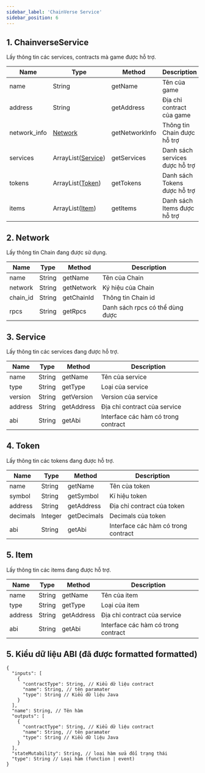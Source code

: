 ```yaml
---
sidebar_label: 'ChainVerse Service'
sidebar_position: 6
---
```


## 1. ChainverseService

Lấy thông tin các services, contracts mà game được hỗ trợ.

| Name  | Type | Method | Description | 
| ------------- | ------------- | ------------- | ------------- |
| name  | String  | getName | Tên của game | 
| address  | String  | getAddress | Địa chỉ contract của game | 
| network_info  | [Network](#2-network)  | getNetworkInfo | Thông tin Chain được hỗ trợ | 
| services  | ArrayList([Service](#3-service))  | getServices | Danh sách services được hỗ trợ | 
| tokens  | ArrayList([Token](#4-token))  | getTokens | Danh sách Tokens được hỗ trợ |
| items  | ArrayList([Item](#5-item))  | getItems | Danh sách Items được hỗ trợ | 

## 2. Network

Lấy thông tin Chain đang được sử dụng.

| Name  | Type | Method | Description | 
| ------------- | ------------- | ------------- | ------------- |
| name  | String  | getName | Tên của Chain | 
| network  | String  | getNetwork | Ký hiệu của Chain | 
| chain_id  | String  | getChainId | Thông tin Chain id | 
| rpcs  | String  | getRpcs | Danh sách rpcs có thể dùng được | 

## 3. Service

Lấy thông tin các services đang được hỗ trợ.

| Name  | Type | Method | Description | 
| ------------- | ------------- | ------------- | ------------- |
| name  | String  | getName | Tên của service | 
| type  | String  | getType | Loại của service | 
| version  | String  | getVersion | Version của service | 
| address  | String  | getAddress | Địa chỉ contract của service | 
| abi  | String  | getAbi | Interface các hàm có trong contract |

## 4. Token

Lấy thông tin các tokens đang được hỗ trợ.

| Name  | Type | Method | Description | 
| ------------- | ------------- | ------------- | ------------- |
| name  | String  | getName | Tên của token | 
| symbol  | String  | getSymbol | Kí hiệu token | 
| address  | String  | getAddress | Địa chỉ contract của token | 
| decimals  | Integer  | getDecimals | Decimals của token | 
| abi  | String  | getAbi | Interface các hàm có trong contract |

## 5. Item

Lấy thông tin các items đang được hỗ trợ.

| Name  | Type | Method | Description | 
| ------------- | ------------- | ------------- | ------------- |
| name  | String  | getName | Tên của item | 
| type  | String  | getType | Loại của item | 
| address  | String  | getAddress | Địa chỉ contract của service | 
| abi  | String  | getAbi | Interface các hàm có trong contract |

## 5. Kiểu dữ liệu ABI (đã được formatted formatted)
```
{
  "inputs": [
    {
      "contractType": String, // Kiểu dữ liệu contract
      "name": String, // tên paramater
      "type": String // Kiểu dữ liệu Java
    }
  ],
  "name": String, // Tên hàm
  "outputs": [
    {
      "contractType": String, // Kiểu dữ liệu contract
      "name": String, // tên paramater
      "type": String // Kiểu dữ liệu Java
    }
  ],
  "stateMutability": String, // loại hàm sửa đổi trạng thái
  "type": String // Loại hàm (function | event)
}
```

